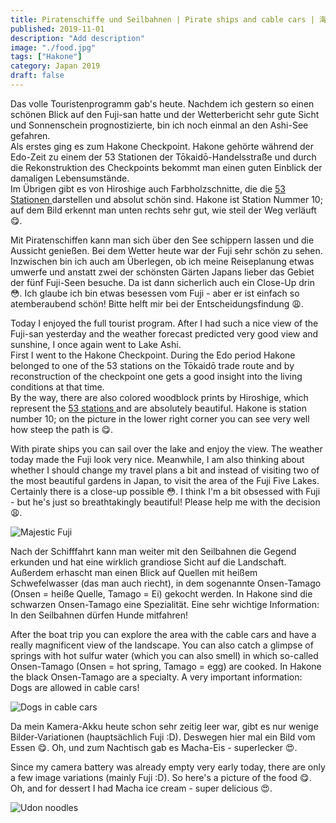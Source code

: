 ```yaml
---
title: Piratenschiffe und Seilbahnen | Pirate ships and cable cars | 海賊とケーブルカー
published: 2019-11-01
description: "Add description"
image: "./food.jpg"
tags: ["Hakone"]
category: Japan 2019
draft: false
---
```


Das volle Touristenprogramm gab's heute. Nachdem ich gestern so einen schönen Blick auf den Fuji-san hatte und der Wetterbericht sehr gute Sicht und 
Sonnenschein prognostizierte, bin ich noch einmal an den Ashi-See gefahren.  
Als erstes ging es zum Hakone Checkpoint. Hakone gehörte während der Edo-Zeit zu einem der 53 Stationen der Tōkaidō-Handelsstraße und durch die Rekonstruktion 
des Checkpoints bekommt man einen guten Einblick der damaligen Lebensumstände.  
Im Übrigen gibt es von Hiroshige auch Farbholzschnitte, die die 
<a href="https://en.wikipedia.org/wiki/The_Fifty-three_Stations_of_the_T%C5%8Dkaid%C5%8D" target="_blank" rel="noopener noreferrer">53 Stationen
</a>darstellen und absolut schön sind. Hakone ist Station Nummer 10; auf dem Bild erkennt man unten rechts sehr gut, wie steil der Weg verläuft 😋.

Mit Piratenschiffen kann man sich über den See schippern lassen und die Aussicht genießen. Bei dem Wetter heute war der Fuji sehr schön zu sehen. Inzwischen 
bin ich auch am Überlegen, ob ich meine Reiseplanung etwas umwerfe und anstatt zwei der schönsten Gärten Japans lieber das Gebiet der fünf Fuji-Seen besuche. 
Da ist dann sicherlich auch ein Close-Up drin 😳. Ich glaube ich bin etwas besessen vom Fuji - aber er ist einfach so atemberaubend schön! Bitte helft mir bei 
der Entscheidungsfindung 😩.

Today I enjoyed the full tourist program. After I had such a nice view of the Fuji-san yesterday and the weather forecast predicted very good view and sunshine, 
I once again went to Lake Ashi.  
First I went to the Hakone Checkpoint. During the Edo period Hakone belonged to one of the 53 stations on the Tōkaidō trade route and by reconstruction of the 
checkpoint one gets a good insight into the living conditions at that time.  
By the way, there are also colored woodblock prints by Hiroshige, which represent the 
<a href="https://en.wikipedia.org/wiki/The_Fifty-three_Stations_of_the_T%C5%8Dkaid%C5%8D" target="_blank" rel="noopener noreferrer">53 stations 
</a> and are absolutely beautiful. Hakone is station number 10; on the picture in the lower right corner you can see very well how steep the path is 😋.

With pirate ships you can sail over the lake and enjoy the view. The weather today made the Fuji look very nice. Meanwhile, I am also thinking about whether I 
should change my travel plans a bit and instead of visiting two of the most beautiful gardens in Japan, to visit the area of ​​the Fuji Five Lakes. Certainly 
there is a close-up possible 😳. I think I'm a bit obsessed with Fuji - but he's just so breathtakingly beautiful! Please help me with the decision 😩.

![Majestic Fuji](./fuji.jpg)

Nach der Schifffahrt kann man weiter mit den Seilbahnen die Gegend erkunden und hat eine wirklich grandiose Sicht auf die Landschaft. Außerdem erhascht man einen Blick auf Quellen mit heißem Schwefelwasser (das man auch riecht), in dem sogenannte Onsen-Tamago (Onsen = heiße Quelle, Tamago = Ei) gekocht werden. In Hakone sind die schwarzen Onsen-Tamago eine Spezialität. 
Eine sehr wichtige Information: In den Seilbahnen dürfen Hunde mitfahren!

After the boat trip you can explore the area with the cable cars and have a really magnificent view of the landscape. You can also catch a glimpse of springs 
with hot sulfur water (which you can also smell) in which so-called Onsen-Tamago (Onsen = hot spring, Tamago = egg) are cooked. In Hakone the black Onsen-Tamago
 are a specialty. 
A very important information: Dogs are allowed in cable cars!

![Dogs in cable cars](./dog.jpg)

Da mein Kamera-Akku heute schon sehr zeitig leer war, gibt es nur wenige Bilder-Variationen (hauptsächlich Fuji :D). 
Deswegen hier mal ein Bild vom Essen 😋. Oh, und zum Nachtisch gab es Macha-Eis - superlecker 😍.

Since my camera battery was already empty very early today, there are only a few image variations (mainly Fuji :D). So here's a picture of the food 😋. 
Oh, and for dessert I had Macha ice cream - super delicious 😍.

![Udon noodles](./food.jpg)

